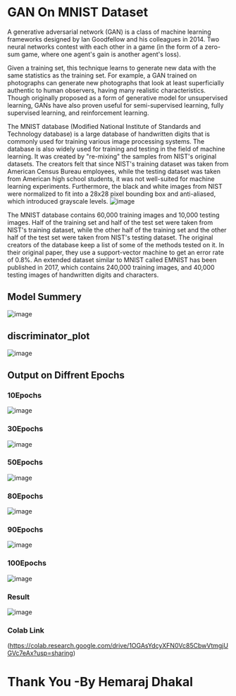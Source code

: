 # GAN On MNIST Dataset

A generative adversarial network (GAN) is a class of machine learning frameworks designed by Ian Goodfellow and his colleagues in 2014. Two neural networks contest with each other in a game (in the form of a zero-sum game, where one agent's gain is another agent's loss).

Given a training set, this technique learns to generate new data with the same statistics as the training set. For example, a GAN trained on photographs can generate new photographs that look at least superficially authentic to human observers, having many realistic characteristics. Though originally proposed as a form of generative model for unsupervised learning, GANs have also proven useful for semi-supervised learning, fully supervised learning, and reinforcement learning.

The MNIST database (Modified National Institute of Standards and Technology database) is a large database of handwritten digits that is commonly used for training various image processing systems. The database is also widely used for training and testing in the field of machine learning. It was created by "re-mixing" the samples from NIST's original datasets. The creators felt that since NIST's training dataset was taken from American Census Bureau employees, while the testing dataset was taken from American high school students, it was not well-suited for machine learning experiments. Furthermore, the black and white images from NIST were normalized to fit into a 28x28 pixel bounding box and anti-aliased, which introduced grayscale levels.
![image](https://user-images.githubusercontent.com/65659902/126862336-9f439559-23ce-4b23-8054-4828e27c831d.png)

The MNIST database contains 60,000 training images and 10,000 testing images. Half of the training set and half of the test set were taken from NIST's training dataset, while the other half of the training set and the other half of the test set were taken from NIST's testing dataset. The original creators of the database keep a list of some of the methods tested on it. In their original paper, they use a support-vector machine to get an error rate of 0.8%. An extended dataset similar to MNIST called EMNIST has been published in 2017, which contains 240,000 training images, and 40,000 testing images of handwritten digits and characters.

## Model Summery
![image](https://user-images.githubusercontent.com/65659902/126861955-7853bfb2-81f7-4458-ba76-4c24ad53ac95.png)

## discriminator_plot
![image](https://github.com/Hemraj183/DS-Olympus-/blob/main/deepLearning/ganOnMnistDataset/discriminator_plot.png)

## Output on Diffrent Epochs
### 10Epochs
![image](https://github.com/Hemraj183/DS-Olympus-/blob/main/deepLearning/ganOnMnistDataset/generated_plot_e010.png)

### 30Epochs
![image](https://github.com/Hemraj183/DS-Olympus-/blob/main/deepLearning/ganOnMnistDataset/generated_plot_e030.png)

### 50Epochs
![image](https://github.com/Hemraj183/DS-Olympus-/blob/main/deepLearning/ganOnMnistDataset/generated_plot_e050.png)

### 80Epochs
![image](https://github.com/Hemraj183/DS-Olympus-/blob/main/deepLearning/ganOnMnistDataset/generated_plot_e080.png)

### 90Epochs
![image](https://github.com/Hemraj183/DS-Olympus-/blob/main/deepLearning/ganOnMnistDataset/generated_plot_e090.png)

### 100Epochs
![image](https://github.com/Hemraj183/DS-Olympus-/blob/main/deepLearning/ganOnMnistDataset/generated_plot_e100.png)

### Result
![image](https://user-images.githubusercontent.com/65659902/126862415-28c6b759-64f8-4a68-a898-ef8a6602d7a2.png)

### Colab Link
(https://colab.research.google.com/drive/1OGAsYdcyXFN0Vc85CbwVtmgjUGVc7eAx?usp=sharing)

# Thank You -By Hemaraj Dhakal

